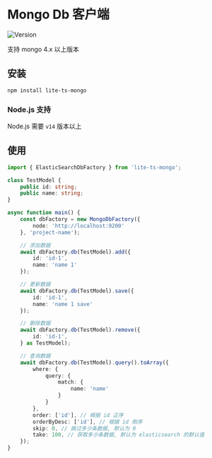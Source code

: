 # Mongo Db 客户端

![Version](https://img.shields.io/badge/version-1.0.0-green.svg)

支持 mongo 4.x 以上版本

## 安装

```
npm install lite-ts-mongo
```

### Node.js 支持

Node.js 需要 `v14` 版本以上

## 使用

```typescript
import { ElasticSearchDbFactory } from 'lite-ts-mongo';

class TestModel {
    public id: string;
    public name: string;
}

async function main() {
    const dbFactory = new MongoDbFactory({
        node: 'http://localhost:9200'
    }, 'project-name');

    // 添加数据
    await dbFactory.db(TestModel).add({
        id: 'id-1',
        name: 'name 1'
    });

    // 更新数据
    await dbFactory.db(TestModel).save({
        id: 'id-1',
        name: 'name 1 save'
    });

    // 删除数据
    await dbFactory.db(TestModel).remove({
        id: 'id-1',
    } as TestModel);

    // 查询数据
    await dbFactory.db(TestModel).query().toArray({
        where: {
            query: {
                match: {
                    name: 'name'
                }
            }
        },
        order: ['id'], // 根据 id 正序
        orderByDesc: ['id'], // 根据 id 倒序
        skip: 0, // 跳过多少条数据, 默认为 0 
        take: 100, // 获取多少条数据, 默认为 elasticsearch 的默认值
    });
}
```
